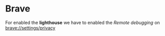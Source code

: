 # Brave

For enabled the **lighthouse** we have to enabled the
_Remote debugging_ on [brave://settings/privacy](brave://settings/privacy)

